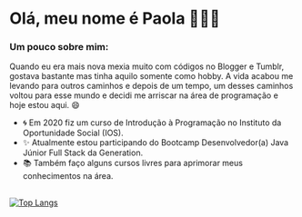 # Olá, meu nome é Paola :wave::ok_woman:

### Um pouco sobre mim: 
Quando eu era mais nova mexia muito com códigos no Blogger e Tumblr, gostava bastante mas tinha aquilo somente como hobby. A vida acabou me levando para outros caminhos e depois de um tempo, um desses caminhos voltou para esse mundo e decidi me arriscar na área de programação e hoje estou aqui. :smile:

- :cyclone: Em 2020 fiz um curso de Introdução à Programação no Instituto da Oportunidade Social (IOS). 
- :sparkles: Atualmente estou participando do Bootcamp Desenvolvedor(a) Java Júnior Full Stack da Generation. 
- :books: Também faço alguns cursos livres para aprimorar meus conhecimentos na área. 
##
[![Top Langs](https://github-readme-stats.vercel.app/api/top-langs/?username=ofpaola&layout=compact)](https://github.com/ofpaola/github-readme-stats)

